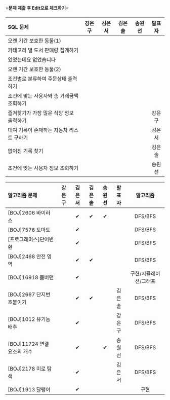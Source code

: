 ⭐**문제 제출 후 Edit으로 체크하기**⭐

|SQL 문제                              |강은구|김은서|김은솔|송원선|발표자|
|:-------------------------------------|:----:|:----:|:----:|:----:|:--:|
|오랜 기간 보호한 동물(1)                |      |      |      |      |    |
|카테고리 별 도서 판매량 집계하기         |      |      |      |      |    |
|있었는데요 없었습니다                   |      |      |      |      |    |
|오랜 기간 보호한 동물(2)                |      |      |      |      |    |
|조건별로 분류하여 주문상태 출력하기      |      |      |      |      |    |
|조건에 맞는 사용자와 총 거래금액 조회하기|      |      |      |      |    |
|즐겨찾기가 가장 많은 식당 정보 출력하기  |      |      |      |      | 강은구 |
|대여 기록이 존재하는 자동차 리스트 구하기|      |      |      |      | 김은서 |
|	없어진 기록 찾기                      |      |      |      |      | 김은솔 |
|조건에 맞는 사용자 정보 조회하기        |      |      |      |      | 송원선 |

|알고리즘 문제             |강은구|김은서|김은솔|송원선|발표자  |알고리즘|
|:-------------------------|:----:|:----:|:----:|:----:|:----:|:------:|
|[BOJ]2606 바이러스         |      |  ✔  | ✔    |  ✔  |      |DFS/BFS |
|[BOJ]7576 토마토           |      |  ✔  |      |      |      |DFS/BFS|
|[프로그래머스]단어변환      |      |  ✔  |      |      |      |DFS/BFS|
|[BOJ]2468 안전 영역        |      |  ✔  |  ✔   |      |      |DFS/BFS |
|[BOJ]16918 봄버맨          |      |  ✔  |      |      |      |구현/시뮬레이션/그래프 |
|[BOJ]2667 단지번호붙이기    |      |  ✔  |  ✔   |      |김은솔|DFS/BFS |
|[BOJ]1012 유기농 배추       |      |  ✔  |      |      |강은구|DFS/BFS |
|[BOJ]11724 연결 요소의 개수 |      |  ✔  |      |  ✔  |송원선|DFS/BFS |
|[BOJ]2178 미로 탐색        |      |  ✔  |      |      |김은서|DFS/BFS|
|[BOJ]1913 달팽이           |      |  ✔  |      |      |    |구현|
